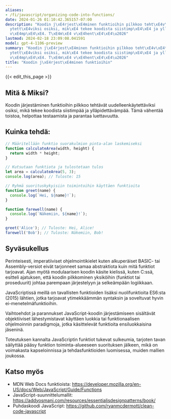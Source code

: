 ```yaml
---
aliases:
- /fi/javascript/organizing-code-into-functions/
date: 2024-01-26 01:10:42.365157-07:00
description: "Koodin j\xE4rjest\xE4minen funktioihin pilkkoo teht\xE4v\xE4t uudelleenk\xE4\
  ytett\xE4viksi osiksi, mik\xE4 tekee koodista siistimp\xE4\xE4 ja yll\xE4pidett\xE4\
  v\xE4mp\xE4\xE4. T\xE4m\xE4 v\xE4hent\xE4\xE4\u2026"
lastmod: 2024-02-18 23:09:08.041591
model: gpt-4-1106-preview
summary: "Koodin j\xE4rjest\xE4minen funktioihin pilkkoo teht\xE4v\xE4t uudelleenk\xE4\
  ytett\xE4viksi osiksi, mik\xE4 tekee koodista siistimp\xE4\xE4 ja yll\xE4pidett\xE4\
  v\xE4mp\xE4\xE4. T\xE4m\xE4 v\xE4hent\xE4\xE4\u2026"
title: "Koodin j\xE4rjest\xE4minen funktioihin"
---
```


{{< edit_this_page >}}

## Mitä & Miksi?
Koodin järjestäminen funktioihin pilkkoo tehtävät uudelleenkäytettäviksi osiksi, mikä tekee koodista siistimpää ja ylläpidettävämpää. Tämä vähentää toistoa, helpottaa testaamista ja parantaa luettavuutta.

## Kuinka tehdä:

```javascript
// Määritellään funktio suorakulmion pinta-alan laskemiseksi
function calculateArea(width, height) {
  return width * height;
}

// Kutsutaan funktiota ja tulostetaan tulos
let area = calculateArea(5, 3);
console.log(area); // Tuloste: 15
```

```javascript
// Ryhmä suorituskykyisiin toimintoihin käyttäen funktioita
function greet(name) {
  console.log(`Hei, ${name}!`);
}

function farewell(name) {
  console.log(`Näkemiin, ${name}!`);
}

greet('Alice'); // Tuloste: Hei, Alice!
farewell('Bob'); // Tuloste: Näkemiin, Bob!
```

## Syväsukellus
Perinteisesti, imperatiiviset ohjelmointikielet kuten alkuperäiset BASIC- tai Assembly-versiot eivät tarjonneet samaa abstraktiota kuin mitä funktiot tarjoavat. Ajan myötä modulaarisen koodin käsite kielissä, kuten C:ssä, esitteli ajatuksen, että koodin pilkkominen yksiköihin (funktiot tai proseduurit) johtaa parempaan järjestelyyn ja selkeämpään logiikkaan.

JavaScriptissä meillä on tavallisten funktioiden lisäksi nuolifunktioita ES6:sta (2015) lähtien, jotka tarjoavat ytimekkäämmän syntaksin ja soveltuvat hyvin ei-menetelmäfunktioihin.

Vaihtoehdot ja parannukset JavaScript-koodin järjestämiseen sisältävät objektiiviset lähestymistavat käyttäen luokkia tai funktionaalisen ohjelmoinnin paradigmoja, jotka käsittelevät funktioita ensiluokkaisina jäseninä.

Toteutuksen kannalta JavaScriptin funktiot tukevat sulkeumia, tarjoten tavan säilyttää pääsy funktion toiminta-alueeseen suorituksen jälkeen, mikä on voimakasta kapseloinnissa ja tehdasfunktioiden luomisessa, muiden mallien joukossa.

## Katso myös
- MDN Web Docs funktioista: https://developer.mozilla.org/en-US/docs/Web/JavaScript/Guide/Functions
- JavaScript-suunnittelumallit: https://addyosmani.com/resources/essentialjsdesignpatterns/book/
- Puhdaskoodi JavaScript: https://github.com/ryanmcdermott/clean-code-javascript
